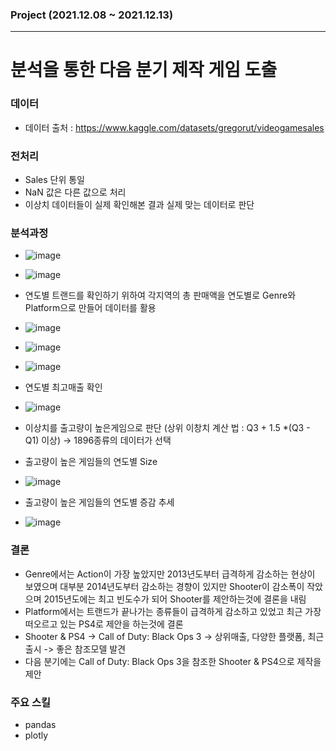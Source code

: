 ### Project (2021.12.08 ~ 2021.12.13)
- - -
# 분석을 통한 다음 분기 제작 게임 도출

### 데이터
- 데이터 출처 : https://www.kaggle.com/datasets/gregorut/videogamesales

### 전처리
- Sales 단위 통일
- NaN 값은 다른 값으로 처리
- 이상치 데이터들이 실제 확인해본 결과 실제 맞는 데이터로 판단

### 분석과정
- ![image](https://user-images.githubusercontent.com/78893090/169694511-3bcc47c1-ad78-4138-90de-0eba24d43ada.png)
- ![image](https://user-images.githubusercontent.com/78893090/169694518-a941dc03-d9c4-40f9-a7f7-0fe5fa0daab5.png)
- 연도별 트랜드를 확인하기 위하여 각지역의 총 판매액을 연도별로  Genre와 Platform으로 만들어 데이터를 활용
- ![image](https://user-images.githubusercontent.com/78893090/169689488-d30abf7c-c68a-48fe-bba7-2a129b9b6784.png)
- ![image](https://user-images.githubusercontent.com/78893090/169694481-3c1cab90-61ae-4243-82d8-9eb5c60eb7a6.png)
- ![image](https://user-images.githubusercontent.com/78893090/169694488-4e921ef1-dfa9-41b3-93af-9802ab3987bd.png)

- 연도별 최고매출 확인
- ![image](https://user-images.githubusercontent.com/78893090/169689593-03ed800d-23b0-482e-86e2-f9e8f8b6ddb3.png)
- 이상치를 출고량이 높은게임으로 판단 (상위 이창치 계산 법 : Q3 + 1.5 *(Q3 - Q1) 이상) -> 1896종류의 데이터가 선택
- 출고량이 높은 게임들의 연도별 Size
- ![image](https://user-images.githubusercontent.com/78893090/169694414-b9551109-df32-4eef-a147-222a8c720eee.png)

- 출고량이 높은 게임들의 연도별 증감 추세
- ![image](https://user-images.githubusercontent.com/78893090/169694421-f0f3273e-8258-4003-8d34-9392c3fb6409.png)

### 결론
-  Genre에서는 Action이 가장 높았지만 2013년도부터 급격하게 감소하는 현상이 보였으며 대부분 2014년도부터 감소하는 경향이 있지만 Shooter이 감소폭이 작았으며 2015년도에는 최고 빈도수가 되어 Shooter를 제안하는것에 결론을 내림
-  Platform에서는 트랜드가 끝나가는 종류들이 급격하게 감소하고 있었고 최근 가장 떠오르고 있는 PS4로 제안을 하는것에 결론
- Shooter & PS4 ->  Call of Duty: Black Ops 3 -> 상위매출, 다양한 플랫폼, 최근출시 -> 좋은 참조모델 발견 
- 다음 분기에는 Call of Duty: Black Ops 3을 참조한 Shooter & PS4으로 제작을 제안

### 주요 스킬
- pandas
- plotly

